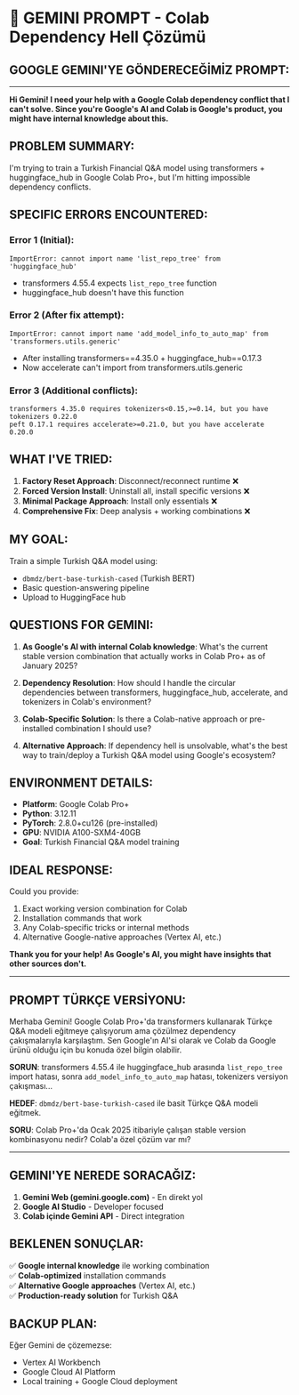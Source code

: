 # 🤖 GEMINI PROMPT - Colab Dependency Hell Çözümü

## GOOGLE GEMINI'YE GÖNDERECEĞİMİZ PROMPT:

---

**Hi Gemini! I need your help with a Google Colab dependency conflict that I can't solve. Since you're Google's AI and Colab is Google's product, you might have internal knowledge about this.**

## PROBLEM SUMMARY:
I'm trying to train a Turkish Financial Q&A model using transformers + huggingface_hub in Google Colab Pro+, but I'm hitting impossible dependency conflicts.

## SPECIFIC ERRORS ENCOUNTERED:

### Error 1 (Initial):
```
ImportError: cannot import name 'list_repo_tree' from 'huggingface_hub'
```
- transformers 4.55.4 expects `list_repo_tree` function
- huggingface_hub doesn't have this function

### Error 2 (After fix attempt):
```  
ImportError: cannot import name 'add_model_info_to_auto_map' from 'transformers.utils.generic'
```
- After installing transformers==4.35.0 + huggingface_hub==0.17.3
- Now accelerate can't import from transformers.utils.generic

### Error 3 (Additional conflicts):
```
transformers 4.35.0 requires tokenizers<0.15,>=0.14, but you have tokenizers 0.22.0
peft 0.17.1 requires accelerate>=0.21.0, but you have accelerate 0.20.0
```

## WHAT I'VE TRIED:

1. **Factory Reset Approach**: Disconnect/reconnect runtime ❌
2. **Forced Version Install**: Uninstall all, install specific versions ❌  
3. **Minimal Package Approach**: Install only essentials ❌
4. **Comprehensive Fix**: Deep analysis + working combinations ❌

## MY GOAL:
Train a simple Turkish Q&A model using:
- `dbmdz/bert-base-turkish-cased` (Turkish BERT)
- Basic question-answering pipeline
- Upload to HuggingFace hub

## QUESTIONS FOR GEMINI:

1. **As Google's AI with internal Colab knowledge**: What's the current stable version combination that actually works in Colab Pro+ as of January 2025?

2. **Dependency Resolution**: How should I handle the circular dependencies between transformers, huggingface_hub, accelerate, and tokenizers in Colab's environment?

3. **Colab-Specific Solution**: Is there a Colab-native approach or pre-installed combination I should use?

4. **Alternative Approach**: If dependency hell is unsolvable, what's the best way to train/deploy a Turkish Q&A model using Google's ecosystem?

## ENVIRONMENT DETAILS:
- **Platform**: Google Colab Pro+ 
- **Python**: 3.12.11
- **PyTorch**: 2.8.0+cu126 (pre-installed)
- **GPU**: NVIDIA A100-SXM4-40GB
- **Goal**: Turkish Financial Q&A model training

## IDEAL RESPONSE:
Could you provide:
1. Exact working version combination for Colab
2. Installation commands that work
3. Any Colab-specific tricks or internal methods
4. Alternative Google-native approaches (Vertex AI, etc.)

**Thank you for your help! As Google's AI, you might have insights that other sources don't.**

---

## PROMPT TÜRKÇE VERSİYONU:

Merhaba Gemini! Google Colab Pro+'da transformers kullanarak Türkçe Q&A modeli eğitmeye çalışıyorum ama çözülmez dependency çakışmalarıyla karşılaştım. Sen Google'ın AI'si olarak ve Colab da Google ürünü olduğu için bu konuda özel bilgin olabilir.

**SORUN**: transformers 4.55.4 ile huggingface_hub arasında `list_repo_tree` import hatası, sonra `add_model_info_to_auto_map` hatası, tokenizers versiyon çakışması...

**HEDEF**: `dbmdz/bert-base-turkish-cased` ile basit Türkçe Q&A modeli eğitmek.

**SORU**: Colab Pro+'da Ocak 2025 itibariyle çalışan stable version kombinasyonu nedir? Colab'a özel çözüm var mı?

---

## GEMINI'YE NEREDE SORACAĞIZ:

1. **Gemini Web (gemini.google.com)** - En direkt yol
2. **Google AI Studio** - Developer focused
3. **Colab içinde Gemini API** - Direct integration

## BEKLENEN SONUÇLAR:

✅ **Google internal knowledge** ile working combination  
✅ **Colab-optimized** installation commands  
✅ **Alternative Google approaches** (Vertex AI, etc.)  
✅ **Production-ready solution** for Turkish Q&A

## BACKUP PLAN:
Eğer Gemini de çözemezse:
- Vertex AI Workbench
- Google Cloud AI Platform  
- Local training + Google Cloud deployment
